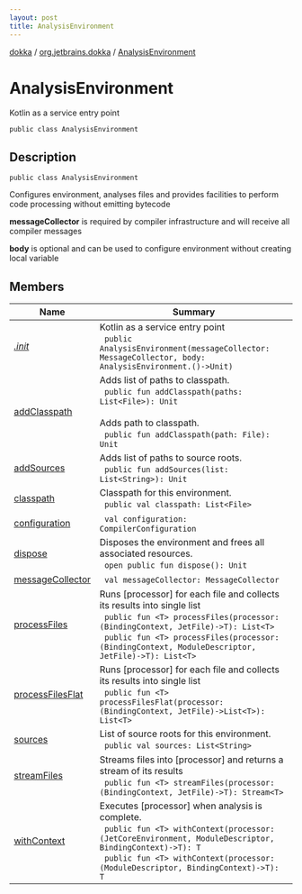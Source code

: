 ```yaml
---
layout: post
title: AnalysisEnvironment
---
```

[dokka](../../index.md) / [org.jetbrains.dokka](../index.md) / [AnalysisEnvironment](index.md)

# AnalysisEnvironment
Kotlin as a service entry point
```
public class AnalysisEnvironment
```
## Description
```
public class AnalysisEnvironment
```
Configures environment, analyses files and provides facilities to perform code processing without emitting bytecode

**messageCollector**
is required by compiler infrastructure and will receive all compiler messages

**body**
is optional and can be used to configure environment without creating local variable

## Members
| Name | Summary |
|------|---------|
|[*.init*](_init_.md)|Kotlin as a service entry point<br>&nbsp;&nbsp;`public AnalysisEnvironment(messageCollector: MessageCollector, body: AnalysisEnvironment.()->Unit)`<br>|
|[addClasspath](addClasspath.md)|Adds list of paths to classpath.<br>&nbsp;&nbsp;`public fun addClasspath(paths: List<File>): Unit`<br><br>Adds path to classpath.<br>&nbsp;&nbsp;`public fun addClasspath(path: File): Unit`<br>|
|[addSources](addSources.md)|Adds list of paths to source roots.<br>&nbsp;&nbsp;`public fun addSources(list: List<String>): Unit`<br>|
|[classpath](classpath/index.md)|Classpath for this environment.<br>&nbsp;&nbsp;`public val classpath: List<File>`<br>|
|[configuration](configuration.md)|&nbsp;&nbsp;`val configuration: CompilerConfiguration`<br>|
|[dispose](dispose.md)|Disposes the environment and frees all associated resources.<br>&nbsp;&nbsp;`open public fun dispose(): Unit`<br>|
|[messageCollector](messageCollector.md)|&nbsp;&nbsp;`val messageCollector: MessageCollector`<br>|
|[processFiles](processFiles.md)|Runs [processor] for each file and collects its results into single list<br>&nbsp;&nbsp;`public fun <T> processFiles(processor: (BindingContext, JetFile)->T): List<T>`<br>&nbsp;&nbsp;`public fun <T> processFiles(processor: (BindingContext, ModuleDescriptor, JetFile)->T): List<T>`<br>|
|[processFilesFlat](processFilesFlat.md)|Runs [processor] for each file and collects its results into single list<br>&nbsp;&nbsp;`public fun <T> processFilesFlat(processor: (BindingContext, JetFile)->List<T>): List<T>`<br>|
|[sources](sources/index.md)|List of source roots for this environment.<br>&nbsp;&nbsp;`public val sources: List<String>`<br>|
|[streamFiles](streamFiles.md)|Streams files into [processor] and returns a stream of its results<br>&nbsp;&nbsp;`public fun <T> streamFiles(processor: (BindingContext, JetFile)->T): Stream<T>`<br>|
|[withContext](withContext.md)|Executes [processor] when analysis is complete.<br>&nbsp;&nbsp;`public fun <T> withContext(processor: (JetCoreEnvironment, ModuleDescriptor, BindingContext)->T): T`<br>&nbsp;&nbsp;`public fun <T> withContext(processor: (ModuleDescriptor, BindingContext)->T): T`<br>|
